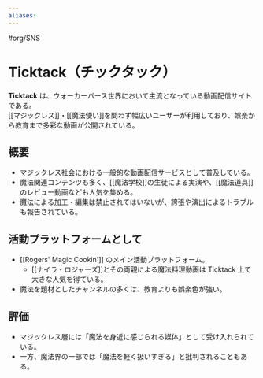 ```yaml
---
aliases:
---
```

#org/SNS 
# Ticktack（チックタック）

**Ticktack** は、ウォーカーバース世界において主流となっている動画配信サイトである。  
[[マジックレス]]・[[魔法使い]]を問わず幅広いユーザーが利用しており、娯楽から教育まで多彩な動画が公開されている。

## 概要
- マジックレス社会における一般的な動画配信サービスとして普及している。  
- 魔法関連コンテンツも多く、[[魔法学校]]の生徒による実演や、[[魔法道具]]のレビュー動画なども人気を集める。  
- 魔法による加工・編集は禁止されてはいないが、誇張や演出によるトラブルも報告されている。

## 活動プラットフォームとして
- [[Rogers' Magic Cookin']] のメイン活動プラットフォーム。  
  - [[ナイラ・ロジャーズ]]とその両親による魔法料理動画は Ticktack 上で大きな人気を得ている。  
- 魔法を題材としたチャンネルの多くは、教育よりも娯楽色が強い。  

## 評価
- マジックレス層には「魔法を身近に感じられる媒体」として受け入れられている。  
- 一方、魔法界の一部では「魔法を軽く扱いすぎる」と批判されることもある。  
